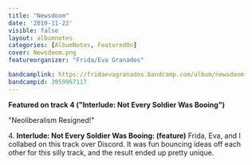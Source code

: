```yaml
---
title: "Newsdoom"
date: '2019-11-22'
visible: false
layout: albumnotes
categories: [AlbumNotes, FeaturedOn]
cover: Newsdoom.png
featureorganizer: "Frida/Eva Granados"

bandcamplink: https://fridaevagranados.bandcamp.com/album/newsdoom
bandcampid: 3959967117
---
```

**Featured on track 4 ("Interlude: Not Every Soldier Was Booing")**

"Neoliberalism Resigned!"

4\. **Interlude: Not Every Soldier Was Booing: (feature)** Frida, Eva, and I collabed on this track over Discord. It was fun bouncing ideas off each other for this silly track, and the result ended up pretty unique.
